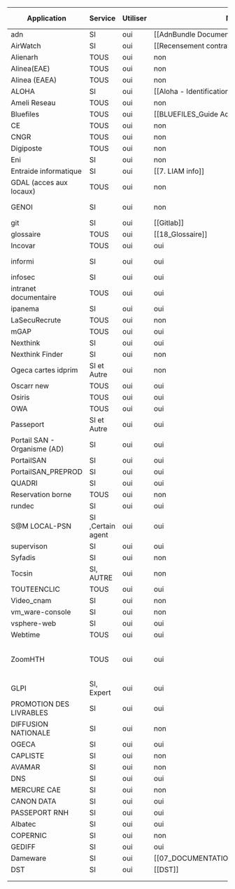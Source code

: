 
| **Application**              | **Service**       | **Utiliser** | **Note dans Obsidian**                                | **Lien**                                                                                                                                                                                            | **Commentaire :** |
| ---------------------------- | ----------------- | ------------ | ----------------------------------------------------- | --------------------------------------------------------------------------------------------------------------------------------------------------------------------------------------------------- | ----------------- |
| adn                          | SI                | oui          | [[AdnBundle  Documentation SKPHP]]                    | https://portailsan.cnamts.fr/RDWeb/Pages/fr-FR/default.aspx                                                                                                                                         |                   |
| AirWatch                     | SI                | oui          | [[Recensement contrats Airwatch]]                     | https://mdmconsole.cnamts.fr/AirWatch/Login?ReturnUrl=%2FAirWatch%2F                                                                                                                                |                   |
| Alienarh                     | TOUS              | oui          | non                                                   | http://alienorh.cnamts.fr/index.php                                                                                                                                                                 |                   |
| Alinea(EAE)                  | TOUS              | oui          | non                                                   | https://alinea-p40.cnamts.fr:8080/                                                                                                                                                                  |                   |
| Alinea (EAEA)                | TOUS              | oui          | non                                                   | https://alinea.ramage/app.php                                                                                                                                                                       |                   |
| ALOHA                        | SI                | oui          | [[Aloha - Identification des demandeurs]]             | https://107501h.collaboratif.ramage/Univers_PDT/SitePages/Accueil%20ALOHA.aspx                                                                                                                      |                   |
| Ameli Reseau                 | TOUS              | oui          | non                                                   | https://ameli-reseau.ramage/                                                                                                                                                                        |                   |
| Bluefiles                    | TOUS              | oui          | [[BLUEFILES_Guide Administrateur]]                    | https://bluefiles.com/fr/login                                                                                                                                                                      |                   |
| CE                           | TOUS              | oui          | non                                                   | http://www.csedrsmidf.fr/                                                                                                                                                                           |                   |
| CNGR                         | TOUS              | oui          | non                                                   | https://www.cngr.cnamts.fr/                                                                                                                                                                         |                   |
| Digiposte                    | TOUS              | oui          | non                                                   | https://secure.digiposte.fr/home                                                                                                                                                                    |                   |
| Eni                          | SI                | oui          | non                                                   | https://www.eni-training.com/portal/auth/login?cfgBdd=service-medical-bn                                                                                                                            |                   |
| Entraide informatique        | SI                | oui          | [[7. LIAM info]]                                      | https://liam.assurance-maladie.fr/group/5804                                                                                                                                                        |                   |
| GDAL (acces aux locaux)      | TOUS              | oui          | non                                                   | http://gdal.ersm-idf.cnamts.fr/                                                                                                                                                                     |                   |
| GENOI                        | SI                | oui          | non                                                   | http://55.221.0.102/Web-News.1.6.3/newsgroups.php?search_txt=&group=genoi.discussion                                                                                                                |                   |
| git                          | SI                | oui          | [[Gitlab]]                                            | https://gitlab.ersm-idf.cnamts.fr/DRSM_IDF/applications                                                                                                                                             |                   |
| glossaire                    | TOUS              | oui          | [[18_Glossaire]]                                      | https://www.annuaire-secu.com/glossaire.html                                                                                                                                                        |                   |
| Incovar                      | TOUS              | oui          | oui                                                   | http://webtime.ersm-idf.cnamts.fr/incotec/eIncovar/indexnet.htm                                                                                                                                     |                   |
| informi                      | SI                | oui          | oui                                                   | https://infomi.ersm-idf.cnamts.fr/user/admin, https://infomi.ersm-idf.cnamts.fr/, https://infomi.ersm-idf.cnamts.fr/items/serveur/view/id/20                                                        |                   |
| infosec                      | SI                | oui          | oui                                                   | https://infosec.ramage/category/administrateur/certificats/                                                                                                                                         |                   |
| intranet documentaire        | TOUS              | oui          | oui                                                   | http://idp.ersm-idf.cnamts.fr/index.php?id=7                                                                                                                                                        |                   |
| ipanema                      | SI                | oui          | oui                                                   | https://salsa.cnamts.fr/salsa/salsa_portal/                                                                                                                                                         |                   |
| LaSecuRecrute                | TOUS              | oui          | non                                                   | https://www.lasecurecrute.fr/je-cherche/une-offre/recherche-avancee                                                                                                                                 |                   |
| mGAP                         | TOUS              | oui          | oui                                                   | http://mgap.drsm-idf.ramage/                                                                                                                                                                        |                   |
| Nexthink                     | SI                | oui          | oui                                                   | https://150001lr62.cspt.ramage                                                                                                                                                                      |                   |
| Nexthink Finder              | SI                | oui          | non                                                   | Nexthink Finder\nxfinderstarter.exe                                                                                                                                                                 |                   |
| Ogeca cartes idprim          | SI et Autre       | oui          | non                                                   | https://ogeca.drsm-idf.ramage/                                                                                                                                                                      |                   |
| Oscarr new                   | TOUS              | oui          | oui                                                   | https://oscarr-p25.ramage/RH_J/                                                                                                                                                                     |                   |
| Osiris                       | TOUS              | oui          | oui                                                   | http://lxplc54.cramif.cnamts.fr/osiris                                                                                                                                                              |                   |
| OWA                          | TOUS              | oui          | oui                                                   | https://mail.cnamts.fr/owa/                                                                                                                                                                         |                   |
| Passeport                    | SI et Autre       | oui          | oui                                                   | https://107501a.collaboratif.cnamts.fr/passeport/Pages/AccueilProjet.aspx, https://habilitations.passeport.ramage/                                                                                  |                   |
| Portail SAN - Organisme (AD) | SI                | oui          | oui                                                   | https://portailsan.cnamts.fr/RDWeb/Pages/fr-FR/login.aspx?ReturnUrl=/RDWeb/Pages/fr-FR/Default.aspx                                                                                                 |                   |
| PortailSAN                   | SI                | oui          | oui                                                   | https://portail.san.ramage/                                                                                                                                                                         |                   |
| PortailSAN_PREPROD           | SI                | oui          | oui                                                   | https://preprod.portail.san.ramage/                                                                                                                                                                 |                   |
| QUADRI                       | SI                | oui          | oui                                                   | http://quadri-new.drsm-idf.ramage/                                                                                                                                                                  |                   |
| Reservation borne            | TOUS              | oui          | non                                                   | http://lxplc54.cramif.cnamts.fr/portailga/php/index.php?page=accueil                                                                                                                                |                   |
| rundec                       | SI                | oui          | oui                                                   | https://console-ambox.ge.cnamts.fr:4443/user/login                                                                                                                                                  |                   |
| S@M LOCAL-PSN                | SI ,Certain agent | oui          | oui                                                   | http://support-national.ramage/                                                                                                                                                                     |                   |
| supervison                   | SI                | oui          | oui                                                   | http://supervision.ersm-idf.cnamts.fr/oreon/oreon.php?p=6                                                                                                                                           |                   |
| Syfadis                      | SI                | oui          | non                                                   | https://securitesociale.syfadis.com/                                                                                                                                                                |                   |
| Tocsin                       | SI, AUTRE         | oui          | non                                                   | http://tocsin.cnamts.fr/TO_J/                                                                                                                                                                       |                   |
| TOUTEENCLIC                  | TOUS              | oui          | oui                                                   | http://toutenclic.ersm-idf.cnamts.fr/                                                                                                                                                               |                   |
| Video_cnam                   | SI                | oui          | non                                                   | https://cnam.video/canal/all-theme/11-DISAG                                                                                                                                                         |                   |
| vm_ware-console              | SI                | oui          | non                                                   | https://console-vcc.infra.ramage/                                                                                                                                                                   |                   |
| vsphere-web                  | SI                | oui          | oui                                                   | https://console-vcenter3.cnamts.fr/vsphere-client/?csp                                                                                                                                              |                   |
| Webtime                      | TOUS              | oui          | oui                                                   | http://webtime.drsm-idf.ramage/incotec/Login                                                                                                                                                        |                   |
| ZoomHTH                      | TOUS              | oui          | oui                                                   | https://assurance-maladie.zoom.us/j/7311158506?pwd=V2lJYkNGR1NZc3VqU3A2NXBTZGVwUT09 ou  https://assurance-maladie.zoom.us/j/7311158506?pwd=V2lJYkNGR1NZc3VqU3A2NXBTZGVwUT09 (731 115 8506 / 015756) |                   |
| GLPI                         | SI, Expert        | oui          | oui                                                   | https://gediff.ramage/front/ticket.form.php?id=5107560                                                                                                                                              |                   |
| PROMOTION DES LIVRABLES      | SI                | oui          | oui                                                   | https://promolivrables.csh-dijon.cnamts.fr/                                                                                                                                                         |                   |
| DIFFUSION NATIONALE          | SI                | oui          | non                                                   | http://diffusion-nationale.cnqd.cnamts.fr/                                                                                                                                                          |                   |
| OGECA                        | SI                | oui          | oui                                                   | https://ogeca.drsm-idf.ramage/                                                                                                                                                                      |                   |
| CAPLISTE                     | SI                | oui          | non                                                   | http://cap/capliste.php                                                                                                                                                                             |                   |
| AVAMAR                       | SI                | oui          | non                                                   | https://150001av3300dd33p.cnp.ramage/dtlt/home.html                                                                                                                                                 |                   |
| DNS                          | SI                | oui          | oui                                                   | https://dns-racine.osi.ramage/                                                                                                                                                                      |                   |
| MERCURE CAE                  | SI                | oui          | non                                                   | https://mailadmin.cnamts.fr/ecp/                                                                                                                                                                    |                   |
| CANON DATA                   | SI                | oui          | oui                                                   | https://w51750100ges:48443/account/signin?ReturnUrl=%2Fdevice%2Fdevices                                                                                                                             |                   |
| PASSEPORT RNH                | SI                | oui          | oui                                                   | https://rnh.passeport.cnamts.fr/IhmS1HE/accueil.go?version=300000                                                                                                                                   |                   |
| Albatec                      | SI                | oui          | oui                                                   | https://albatectest.drsm-idf.ramage                                                                                                                                                                 |                   |
| COPERNIC                     | SI                | oui          | non                                                   |                                                                                                                                                                                                     |                   |
| GEDIFF                       | SI                | oui          | oui                                                   | https://gediff.ramage/                                                                                                                                                                                                     |                   |
| Dameware                     | SI                | oui          | [[07_DOCUMENTATION/071_APPLICATIONS/LAPS/Laps\|Laps]] |                                                                                                                                                                                                     |                   |
| DST                          | SI                | oui          | [[DST]]                                               | https://dst.ersm-idf.cnamts.fr/programme.php                                                                                                                                                        |                   |
|                              |                   |              |                                                       |                                                                                                                                                                                                     |                   |
|                              |                   |              |                                                       |                                                                                                                                                                                                     |                   |
